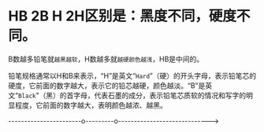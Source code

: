 # HB 2B H 2H区别是：黑度不同，硬度不同。

B数越多铅笔就`越黑越软`，H数越多就`越硬颜色越浅`，HB是中间的。

铅笔规格通常以H和B来表示，“H”是英文“`Hard`”（硬）的开头字母，表示铅笔芯的硬度，它前面的数字越大，表示它的铅芯越硬，颜色越淡。“B"是英文“`Black`"（黑）的首字母，代表石墨的成分，表示铅笔芯质软的情况和写字的明显程度，它前面的数字越大，表明颜色越浓、越黑。


  -----------------------o---------o----------------------------->
